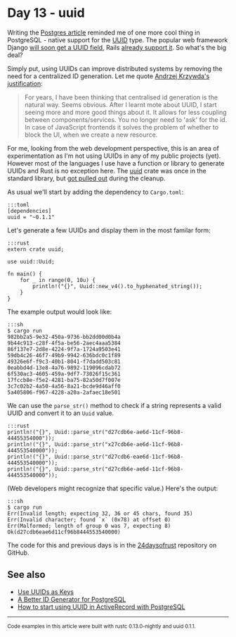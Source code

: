 # Day 13 - uuid

Writing the [Postgres article](https://siciarz.net/24-days-of-rust-postgres/) reminded me of one more cool thing in PostgreSQL - native support for the [UUID](http://www.postgresql.org/docs/9.4/static/datatype-uuid.html) type. The popular web framework Django [will soon get a UUID field](https://github.com/django/django/commit/ed7821231b7dbf34a6c8ca65be3b9bcbda4a0703), Rails [already support it](http://edgeguides.rubyonrails.org/active_record_postgresql.html#uuid). So what's the big deal?

Simply put, using UUIDs can improve distributed systems by removing the need for a centralized ID generation. Let me quote [Andrzej Krzywda's justification](http://andrzejonsoftware.blogspot.com/2013/12/decentralise-id-generation.html):

> For years, I have been thinking that centralised id generation is the natural way. Seems obvious. After I learnt mote about UUID, I start seeing more and more good things about it. It allows for less coupling between components/services.  You no longer need to 'ask' for the id. In case of JavaScript frontends it solves the problem of whether to block the UI, when we create a new resource.

For me, looking from the web development perspective, this is an area of experimentation as I'm not using UUIDs in any of my public projects (yet). However most of the languages I use have a function or library to generate UUIDs and Rust is no exception here. The [uuid](https://crates.io/crates/uuid) crate was once in the standard library, but [got pulled out](https://github.com/rust-lang/rust/issues/8784) during the cleanup.

As usual we'll start by adding the dependency to `Cargo.toml`:

    :::toml
    [dependencies]
    uuid = "~0.1.1"

Let's generate a few UUIDs and display them in the most familar form:

    :::rust
    extern crate uuid;

    use uuid::Uuid;

    fn main() {
        for _ in range(0, 10u) {
            println!("{}", Uuid::new_v4().to_hyphenated_string());
        }
    }

The example output would look like:

    :::sh
    $ cargo run
    982bb2a5-9e32-450a-9736-bb2dd00d0b4a
    9b44c913-c28f-4f5a-be56-2aec4aaa5384
    86f137e7-2d8e-4224-9f7a-1724a9503e41
    59db4c26-46f7-49b9-9942-636bdc0c1f89
    49326e6f-f9c3-40b1-8041-f7dadd503c81
    0eabbd4d-13e8-4a76-9892-119096cdab72
    6f530ac3-4605-459a-9df7-73026f15c361
    17fccb8e-f5e2-4281-ba75-82a50d7f007e
    3c7c02b2-4a50-4a56-8a21-bcde9d46aff0
    5a405806-f967-4228-a20a-2afaec18e501

We can use the `parse_str()` method to check if a string represents a valid UUID and convert it to an `Uuid` value.

    :::rust
    println!("{}", Uuid::parse_str("d27cdb6e-ae6d-11cf-96b8-44455354000"));
    println!("{}", Uuid::parse_str("x27cdb6e-ae6d-11cf-96b8-444553540000"));
    println!("{}", Uuid::parse_str("d27cdb6-eae6d-11cf-96b8-444553540000"));
    println!("{}", Uuid::parse_str("d27cdb6e-ae6d-11cf-96b8-444553540000"));

(Web developers might recognize that specific value.) Here's the output:

    :::sh
    $ cargo run
    Err(Invalid length; expecting 32, 36 or 45 chars, found 35)
    Err(Invalid character; found `x` (0x78) at offset 0)
    Err(Malformed; length of group 0 was 7, expecting 8)
    Ok(d27cdb6eae6d11cf96b8444553540000)

The code for this and previous days is in the [24daysofrust](https://github.com/zsiciarz/24daysofrust) repository on GitHub.

See also
--------

 * [Use UUIDs as Keys](http://blog.joevandyk.com/2013/08/14/uuids-as-keys/)
 * [A Better ID Generator for PostgreSQL](http://rob.conery.io/2014/05/29/a-better-id-generator-for-postgresql/)
 * [How to start using UUID in ActiveRecord with PostgreSQL](http://blog.arkency.com/2014/10/how-to-start-using-uuid-in-activerecord-with-postgresql/)

----

<small>
Code examples in this article were built with rustc 0.13.0-nightly and uuid 0.1.1.
</small>
